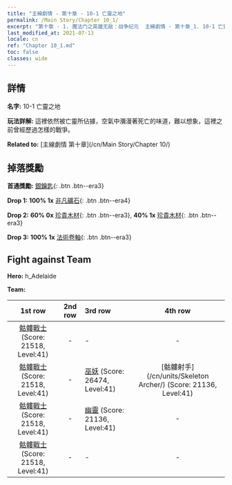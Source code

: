 ```yaml
---
title: "主線劇情 - 第十章 - 10-1 亡靈之地"
permalink: /Main Story/Chapter 10_1/
excerpt: "第十章 - 1. 魔法门之英雄无敌：战争纪元  主線劇情 - 第十章_1. 10-1 亡靈之地"
last_modified_at: 2021-07-13
locale: cn
ref: "Chapter 10_1.md"
toc: false
classes: wide
---
```


## 詳情

 **名字:** 10-1 亡靈之地

 **玩法詳解:** 這裡依然被亡靈所佔據，空氣中瀰漫著死亡的味道，難以想象，這裡之前曾經歷過怎樣的戰爭。

 **Related to:** [主線劇情 第十章](/cn/Main Story/Chapter 10/)

## 掉落獎勵

 **首通獎勵:** [銀鑰匙](/cn/Items/con_693/){: .btn .btn--era3}

 **Drop 1:** **100% 1x** [非凡礦石](/cn/Items/mat_33/){: .btn .btn--era4}

 **Drop 2:** **60% 0x** [珍貴木材](/cn/Items/mat_27/){: .btn .btn--era3}, **40% 1x** [珍貴木材](/cn/Items/mat_27/){: .btn .btn--era3}

 **Drop 3:** **100% 1x** [法術卷軸](/cn/Items/con_694/){: .btn .btn--era3}


## Fight against Team
 **Hero:** h_Adelaide

 **Team:**


  | 1st row | 2nd row | 3rd row | 4th row |
  |:----:|:----:|:----|:----:|
  | [骷髏戰士](/cn/units/Skeleton/) (Score: 21518, Level:41)  | - | - | - |
  | [骷髏戰士](/cn/units/Skeleton/) (Score: 21518, Level:41)  | - | [巫妖](/cn/units/Lich/) (Score: 26474, Level:41)  | [骷髏射手](/cn/units/Skeleton Archer/) (Score: 21136, Level:41)  |
  | [骷髏戰士](/cn/units/Skeleton/) (Score: 21518, Level:41)  | - | [幽靈](/cn/units/Wight/) (Score: 21136, Level:41)  | - |
  | [骷髏戰士](/cn/units/Skeleton/) (Score: 21518, Level:41)  | - | - | - |



